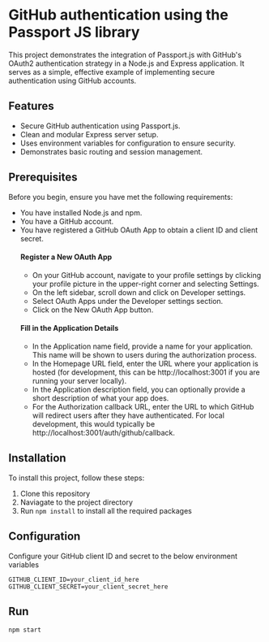 # GitHub authentication using the Passport JS library

This project demonstrates the integration of Passport.js with GitHub's OAuth2 authentication strategy in a Node.js and Express application. It serves as a simple, effective example of implementing secure authentication using GitHub accounts.

## Features

- Secure GitHub authentication using Passport.js.
- Clean and modular Express server setup.
- Uses environment variables for configuration to ensure security.
- Demonstrates basic routing and session management.

## Prerequisites

Before you begin, ensure you have met the following requirements:

- You have installed Node.js and npm.
- You have a GitHub account.
- You have registered a GitHub OAuth App to obtain a client ID and client secret.
  #### Register a New OAuth App
    * On your GitHub account, navigate to your profile settings by clicking your profile picture in the upper-right corner and selecting Settings.
    * On the left sidebar, scroll down and click on Developer settings.
    * Select OAuth Apps under the Developer settings section.
    * Click on the New OAuth App button.
  #### Fill in the Application Details
  * In the Application name field, provide a name for your application. This name will be shown to users during the authorization process.
  * In the Homepage URL field, enter the URL where your application is hosted (for development, this can be http://localhost:3001 if you are running your server locally).
  * In the Application description field, you can optionally provide a short description of what your app does.
  * For the Authorization callback URL, enter the URL to which GitHub will redirect users after they have authenticated. For local development, this would typically be http://localhost:3001/auth/github/callback.

## Installation

To install this project, follow these steps:

1. Clone this repository
1. Naviagate to the project directory
1. Run `npm install` to install all the required packages

## Configuration
Configure your GitHub client ID and secret to the below environment variables
```shell
GITHUB_CLIENT_ID=your_client_id_here
GITHUB_CLIENT_SECRET=your_client_secret_here
```
## Run
`npm start`




